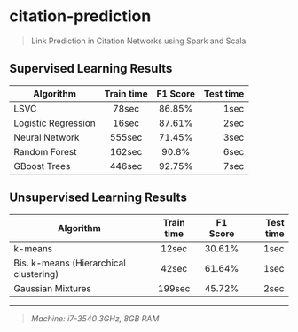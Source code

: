 # citation-prediction

>Link Prediction in Citation Networks using Spark and Scala

## Supervised Learning Results

| Algorithm | Train time | F1 Score | Test time |
| - | :-: | :-: | -:|
| LSVC | 78sec | 86.85% | 1sec |
| Logistic Regression | 16sec | 87.61% | 2sec |
| Neural Network | 555sec | 71.45% | 3sec |
| Random Forest | 162sec | 90.8% | 6sec |
| GBoost Trees | 446sec | 92.75% | 7sec |

## Unsupervised Learning Results

| Algorithm | Train time | F1 Score | Test time |
| - | :-: | :-: | -:|
| k-means | 12sec | 30.61% | 1sec |
| Bis. k-means (Hierarchical clustering) | 42sec | 61.64% | 1sec |
| Gaussian Mixtures | 199sec | 45.72% | 2sec |

---
>_Machine: i7-3540 3GHz, 8GB RAM_